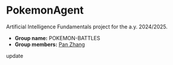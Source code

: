 # PokemonAgent
Artificial Intelligence Fundamentals project for the a.y. 2024/2025.
- **Group name:** POKEMON-BATTLES
- **Group members:** [Pan Zhang](https://github.com/Choupoo)

update
